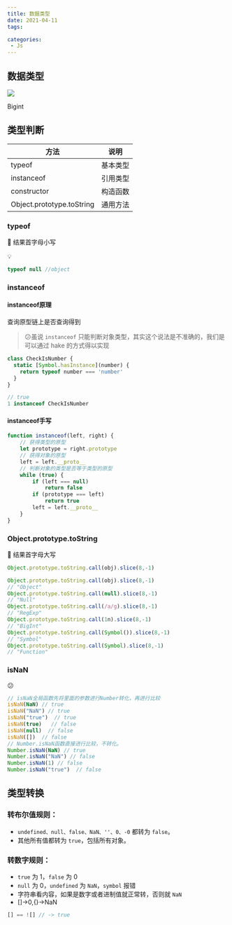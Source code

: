 ```yaml
---
title: 数据类型
date: 2021-04-11
tags:

categories: 
 - Js
---
```




## 数据类型

![](https://gitee.com/xuyiling/gopic/raw/master/img/20210411094702.png)

Bigint 

## 类型判断

| 方法                      | 说明     |
| ------------------------- | -------- |
| typeof                    | 基本类型 |
| instanceof                | 引用类型 |
| constructor               | 构造函数 |
| Object.prototype.toString | 通用方法 |

### typeof

📌 结果首字母小写

💡 

```js
typeof null //object
```



### instanceof

#### instanceof原理

查询原型链上是否查询得到

> 😕虽说 `instanceof` 只能判断对象类型，其实这个说法是不准确的，我们是可以通过 hake 的方式得以实现


```js
class CheckIsNumber {
  static [Symbol.hasInstance](number) {
    return typeof number === 'number'
  }
}

// true
1 instanceof CheckIsNumber
```

#### instanceof手写

```js
function instanceof(left, right) {
    // 获得类型的原型
    let prototype = right.prototype
    // 获得对象的原型
    left = left.__proto__
    // 判断对象的类型是否等于类型的原型
    while (true) {
    	if (left === null)
    		return false
    	if (prototype === left)
    		return true
    	left = left.__proto__
    }
}
```



### Object.prototype.toString

📌 结果首字母大写

```js
Object.prototype.toString.call(obj).slice(8,-1)
```

```js
Object.prototype.toString.call(obj).slice(8,-1)
// "Object"
Object.prototype.toString.call(null).slice(8,-1)
// "Null"
Object.prototype.toString.call(/a/g).slice(8,-1)
// "RegExp"
Object.prototype.toString.call(1n).slice(8,-1)
// "BigInt"
Object.prototype.toString.call(Symbol()).slice(8,-1)
// "Symbol"
Object.prototype.toString.call(Symbol).slice(8,-1)
// "Function"
```

### isNaN

😕

```js
// isNaN全局函数先将里面的参数进行Number转化，再进行比较
isNaN(NaN) // true
isNaN("NaN") // true
isNaN("true")  // true
isNaN(true)   // false
isNaN(null)  // false
isNaN([])  // false
// Number.isNaN函数直接进行比较，不转化。
Number.isNaN(NaN) // true
Number.isNaN("NaN") // false
Number.isNaN(1) // false
Number.isNaN("true")  // false
```



## 类型转换

### 转布尔值规则：

- `undefined、null、false、NaN、''、0、-0` 都转为 `false`。
- 其他所有值都转为 `true`，包括所有对象。

### 转数字规则：

- `true` 为 1，`false` 为 0
- `null` 为 0，`undefined` 为 `NaN`，`symbol` 报错
- 字符串看内容，如果是数字或者进制值就正常转，否则就 `NaN`
- []->0,{}->NaN



```js
[] == ![] // -> true
```

